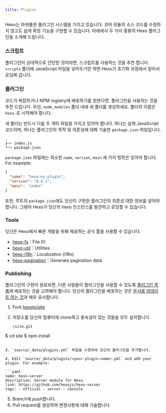 ```yaml
---
title: Plugins
---
```


Hexo는 파워풀한 플러그인 시스템을 가지고 있습니다. 코어 모듈의 소스 코드를 수정하지 않고도 쉽게 확장 기능을 구현할 수 있습니다. 아래에서 두 가지 종류의 Hexo 플러그인을 소개해 드립니다.

### 스크립트

플러그인이 상대적으로 간단한 것이라면, 스크립트를 사용하는 것을 추천 합니다. `scripts` 폴더에 JavaScript 파일을 넣어두기만 하면 Hexo가 초기화 과정에서 알아서 로딩해 갑니다.

### 플러그인

코드가 복잡하거나 NPM registry에 배포하기를 원한다면, 플러그인을 사용하는 것을 추천 드립니다. 우선, `node_modules` 폴더 내에 새 폴더를 생성하세요. 폴더의 이름은 `hexo-`로 시작해야 합니다.

새 폴더는 반드시 다음 두 개의 파일을 가지고 있어야 합니다. 하나는 실제 JavaScript 코드이며, 하나는 플러그인의 목적 및 의존성에 대해 기술한 `package.json` 파일입니다.

```plain
.
├── index.js
└── package.json
```

`package.json` 파일에는 최소한 `name`, `version`, `main` 세 가지 항목은 있어야 합니다. For example:

```json package.json
{
  "name": "hexo-my-plugin",
  "version": "0.0.1",
  "main": "index"
}
```

또한, 루트의 `package.json`에도 당신이 구현한 플러그인의 의존성 대한 정보를 넣어야 합니다. 그래야 Hexo가 당신의 hexo 인스턴스를 발견하고 로딩할 수 있습니다.

### Tools

당신은 Hexo에서 빠른 개발을 위해 제공하는 공식 툴을 사용할 수 있습니다.

- [hexo-fs][]：File IO
- [hexo-util][]：Utilities
- [hexo-i18n][]：Localization (i18n)
- [hexo-pagination][]：Generate pagination data

### Publishing

플러그인의 구현이 완료되면, 다른 사람들이 플러그인을 사용할 수 있도록 [플러그인 목록](/plugins)에 배포하는 것을 고려해야 합니다. 당신의 플러그인을 배포하는 것은 [문서를 업데이트 하는 것](contributing.html#Updating_Documentation)과 매우 유사합니다.

1. Fork [hexojs/site][]
2. 저장소를 당신의 컴퓨터에 clone하고 종속성이 있는 것들을 모두 설치합니다.

   ```shell
   /site.git
$ cd site
$ npm install
   ```

3. `source/_data/plugins.yml` 파일을 수정하여 당신의 플러그인을 추가합니다.

4. Edit `source/_data/plugins/<your-plugin-name>.yml` and add your plugin. For example:

   ```yaml
   name: hexo-server
description: Server module for Hexo.
   link: https://github.com/hexojs/hexo-server
tags: - official - server - console
   ```

5. Branch에 push합니다.
6. Pull request를 생성하여 변경사항에 대해 기술합니다.

[hexo-fs]: https://github.com/hexojs/hexo-fs
[hexo-util]: https://github.com/hexojs/hexo-util
[hexo-i18n]: https://github.com/hexojs/hexo-i18n
[hexo-pagination]: https://github.com/hexojs/hexo-pagination
[hexojs/site]: https://github.com/hexojs/site
